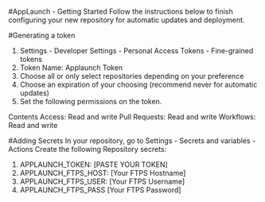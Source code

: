 #AppLaunch - Getting Started
Follow the instructions below to finish configuring your new repository for automatic updates and deployment.

#Generating a token
1. Settings - Developer Settings - Personal Access Tokens - Fine-grained tokens
2. Token Name: Applaunch Token
3. Choose all or only select repositories depending on your preference
4. Choose an expiration of your choosing (recommend never for automatic updates)
4. Set the following permissions on the token.

Contents
Access: Read and write
Pull Requests: Read and write
Workflows: Read and write

#Adding Secrets
In your repository, go to Settings - Secrets and variables - Actions
Create the following Repository secrets:
1. APPLAUNCH_TOKEN: [PASTE YOUR TOKEN]
2. APPLAUNCH_FTPS_HOST: [Your FTPS Hostname]
3. APPLAUNCH_FTPS_USER: [Your FTPS Username]
4. APPLAUNCH_FTPS_PASS [Your FTPS Password]







